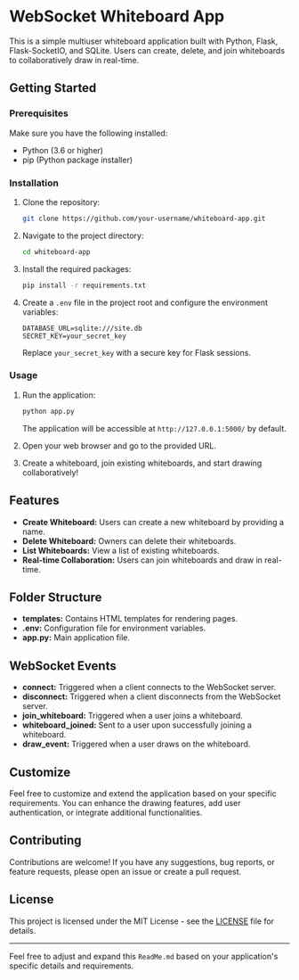 # WebSocket Whiteboard App

This is a simple multiuser whiteboard application built with Python, Flask, Flask-SocketIO, and SQLite. 
Users can create, delete, and join whiteboards to collaboratively draw in real-time.

## Getting Started

### Prerequisites

Make sure you have the following installed:

- Python (3.6 or higher)
- pip (Python package installer)

### Installation

1. Clone the repository:

    ```bash
    git clone https://github.com/your-username/whiteboard-app.git
    ```

2. Navigate to the project directory:

    ```bash
    cd whiteboard-app
    ```

3. Install the required packages:

    ```bash
    pip install -r requirements.txt
    ```

4. Create a `.env` file in the project root and configure the environment variables:

    ```env
    DATABASE_URL=sqlite:///site.db
    SECRET_KEY=your_secret_key
    ```

    Replace `your_secret_key` with a secure key for Flask sessions.

### Usage

1. Run the application:

    ```bash
    python app.py
    ```

    The application will be accessible at `http://127.0.0.1:5000/` by default.

2. Open your web browser and go to the provided URL.

3. Create a whiteboard, join existing whiteboards, and start drawing collaboratively!

## Features

- **Create Whiteboard:** Users can create a new whiteboard by providing a name.
- **Delete Whiteboard:** Owners can delete their whiteboards.
- **List Whiteboards:** View a list of existing whiteboards.
- **Real-time Collaboration:** Users can join whiteboards and draw in real-time.

## Folder Structure

- **templates:** Contains HTML templates for rendering pages.
- **.env:** Configuration file for environment variables.
- **app.py:** Main application file.

## WebSocket Events

- **connect:** Triggered when a client connects to the WebSocket server.
- **disconnect:** Triggered when a client disconnects from the WebSocket server.
- **join_whiteboard:** Triggered when a user joins a whiteboard.
- **whiteboard_joined:** Sent to a user upon successfully joining a whiteboard.
- **draw_event:** Triggered when a user draws on the whiteboard.

## Customize

Feel free to customize and extend the application based on your specific requirements. You can enhance the drawing features, add user authentication, or integrate additional functionalities.

## Contributing

Contributions are welcome! If you have any suggestions, bug reports, or feature requests, please open an issue or create a pull request.

## License

This project is licensed under the MIT License - see the [LICENSE](LICENSE) file for details.

---

Feel free to adjust and expand this `ReadMe.md` based on your application's specific details and requirements.